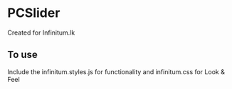 # PCSlider

Created for Infinitum.lk

## To use 
Include the infinitum.styles.js for functionality and infinitum.css for Look & Feel
